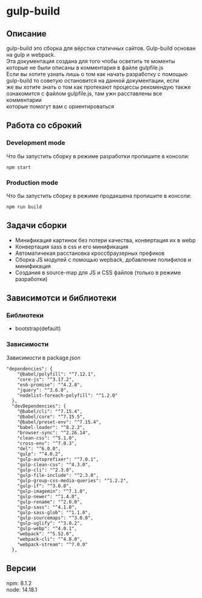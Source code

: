 # gulp-build

<h2>Описание</h2>

gulp-build это сборка для вёрстки статичных сайтов. Gulp-build основан на gulp и webpack.<br/>
Эта документация создана для того чтобы осветить те моменты которые не были описаны в комментария в файле gulpfile.js</br>
Если вы хотите узнать лишь о том как начать разработку с помощью gulp-build то советую остановится на данной документации, если <br>
же вы хотите знать о том как протекают процессы рекомендую также ознакомится с файлом gulpfile.js, там ужн расставлены все комментарии </br>
которые помогут вам с ориентироваться

<h2>Работа со сброкий</h2>

<h3>Development mode</h3>
Что бы запустить сборку в режиме разработки пропишите в консоли:

```
npm start
```

<h3>Production mode</h3>
Что бы запустить сборку в режиме продакшена пропишите в консоли:

```
npm run build
```

<h2>Задачи сборки</h2>

<ul>
  <li>Минификация картинок без потери качества, конвертация их в webp</li>
  <li>Конвертация sass в css и его минификация</li>
  <li>Автоматичекая расстановка кроссбраузерных префиков</li>
  <li>Сборка JS модулей с помощью wepback, добавление полифилов и минификация</li>
  <li>Создания в source-map для JS и CSS файлов (только в режиме разработки)</li>
</ul>
  
<h2>Зависимотси и библиотеки</h2>

<h3>Библиотеки</h3>

<ul>
  <li>bootstrap(default)</li>
</ul>

<h3>Зависимости</h3>

Зависимости в package.json

```
"dependencies": {
    "@babel/polyfill": "^7.12.1",
    "core-js": "^3.17.2",
    "es6-promise": "^4.2.8",
    "jquery": "^3.6.0",
    "nodelist-foreach-polyfill": "^1.2.0"
  },
  "devDependencies": {
    "@babel/cli": "^7.15.4",
    "@babel/core": "^7.15.5",
    "@babel/preset-env": "^7.15.4",
    "babel-loader": "^8.2.2",
    "browser-sync": "^2.26.14",
    "clean-css": "^5.1.0",
    "cross-env": "^7.0.3",
    "del": "^6.0.0",
    "gulp": "^4.0.2",
    "gulp-autoprefixer": "^7.0.1",
    "gulp-clean-css": "^4.3.0",
    "gulp-cli": "^2.3.0",
    "gulp-file-include": "^2.3.0",
    "gulp-group-css-media-queries": "^1.2.2",
    "gulp-if": "^3.0.0",
    "gulp-imagemin": "^7.1.0",
    "gulp-newer": "^1.4.0",
    "gulp-rename": "^2.0.0",
    "gulp-sass": "^4.1.0",
    "gulp-sass-glob": "^1.1.0",
    "gulp-sourcemaps": "^3.0.0",
    "gulp-uglify": "^3.0.2",
    "gulp-webp": "^4.0.1",
    "webpack": "^5.52.0",
    "webpack-cli": "^4.8.0",
    "webpack-stream": "^7.0.0"
  },
```

<h2>Версии</h2>
npm: 8.1.2 <br/>
node: 14.18.1


